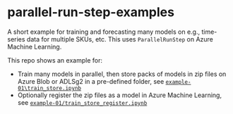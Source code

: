 # parallel-run-step-examples

A short example for training and forecasting many models on e.g., time-series data for multiple SKUs, etc. This uses `ParallelRunStep` on Azure Machine Learning.

This repo shows an example for:

* Train many models in parallel, then store packs of models in zip files on Azure Blob or ADLSg2 in a pre-defined folder, see [`example-01\train_store.ipynb`](example-01\train_store.ipynb)
* Optionally register the zip files as a model in Azure Machine Learning, see [`example-01/train_store_register.ipynb`](example-01/train_store_register.ipynb)